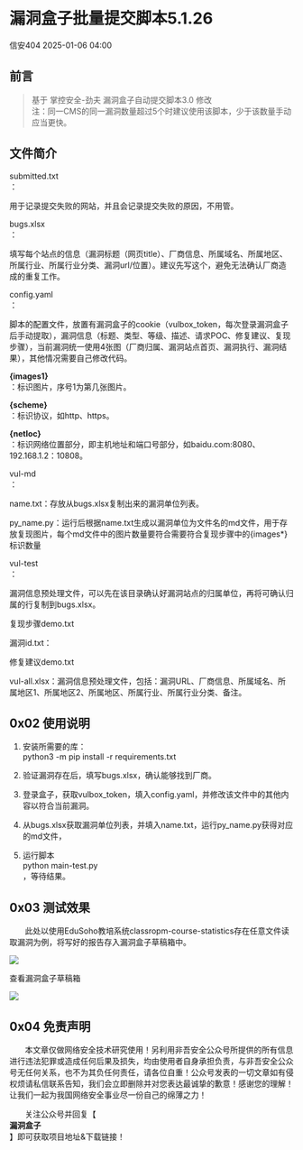 #  漏洞盒子批量提交脚本5.1.26   
 信安404   2025-01-06 04:00  
  
## 前言  
> 基于 掌控安全-劲夫 漏洞盒子自动提交脚本3.0 修改  
> 注：同一CMS的同一漏洞数量超过5个时建议使用该脚本，少于该数量手动应当更快。  
  
## 文件简介  
  
submitted.txt  
：  
  
	  
用于记录提交失败的网站，并且会记录提交失败的原因，不用管。  
  
bugs.xlsx  
：  
  
	  
填写每个站点的信息（漏洞标题（网页title）、厂商信息、所属域名、所属地区、所属行业、所属行业分类、漏洞url/位置）。建议先写这个，避免无法确认厂商造成的重复工作。  
  
config.yaml  
：  
  
	  
脚本的配置文件，放置有漏洞盒子的cookie（vulbox_token，每次登录漏洞盒子后手动提取），漏洞信息（标题、类型、等级、描述、请求POC、修复建议、复现步骤），当前漏洞统一使用4张图（厂商归属、漏洞站点首页、漏洞执行、漏洞结果），其他情况需要自己修改代码。  
  
	  
**{images1}**  
：标识图片，序号1为第几张图片。  
  
	  
**{scheme}**  
：标识协议，如http、https。  
  
	  
**{netloc}**  
：标识网络位置部分，即主机地址和端口号部分，如baidu.com:8080、192.168.1.2：10808。  
  
vul-md  
：  
  
	  
name.txt：存放从bugs.xlsx复制出来的漏洞单位列表。  
  
	  
py_name.py：运行后根据name.txt生成以漏洞单位为文件名的md文件，用于存放复现图片，每个md文件中的图片数量要符合需要符合复现步骤中的{images*}标识数量  
  
vul-test  
：  
  
漏洞信息预处理文件，可以先在该目录确认好漏洞站点的归属单位，再将可确认归属的行复制到bugs.xlsx。  
  
	  
复现步骤demo.txt  
  
	  
漏洞id.txt：  
  
	  
修复建议demo.txt  
  
	  
vul-all.xlsx：漏洞信息预处理文件，包括：漏洞URL、厂商信息、所属域名、所属地区1、所属地区2、所属地区、所属行业、所属行业分类、备注。  
## 0x02 使用说明  
1. 安装所需要的库：  
python3 -m pip install -r requirements.txt  
  
1. 验证漏洞存在后，填写bugs.xlsx，确认能够找到厂商。  
  
1. 登录盒子，获取vulbox_token，填入config.yaml，并修改该文件中的其他内容以符合当前漏洞。  
  
1. 从bugs.xlsx获取漏洞单位列表，并填入name.txt，运行py_name.py获得对应的md文件，  
  
1. 运行脚本  
python main-test.py  
，等待结果。  
  
## 0x03 测试效果  
  
        此处以使用EduSoho教培系统classropm-course-statistics存在任意文件读取漏洞为例，将写好的报告存入漏洞盒子草稿箱中。  
  
![](https://mmbiz.qpic.cn/sz_mmbiz_png/gClUqVPNpBKqNiardekg0D4TYt8M5gnCIc0jCicP7dyeuHoiczgKsHbScl9z3MxrqITiabCBFpFyiampMWgwDVpoQlA/640?wx_fmt=png&from=appmsg "")  
  
查看漏洞盒子草稿箱  
  
![](https://mmbiz.qpic.cn/sz_mmbiz_png/gClUqVPNpBKqNiardekg0D4TYt8M5gnCIorQ5AvFxNf9ibXSicAiawMDticG8yMVYTxYh1p7QYD73h9lH4xW0piaRsmg/640?wx_fmt=png&from=appmsg "")  
## 0x04 免责声明  
  
        本文章仅做网络安全技术研究使用！另利用非吾安全公众号所提供的所有信息进行违法犯罪或造成任何后果及损失，均由使用者自身承担负责，与非吾安全公众号无任何关系，也不为其负任何责任，请各位自重！公众号发表的一切文章如有侵权烦请私信联系告知，我们会立即删除并对您表达最诚挚的歉意！感谢您的理解！让我们一起为我国网络安全事业尽一份自己的绵薄之力！  
  
  
       关注公众号并回复【  
**漏洞盒子**  
】即可获取项目地址&下载链接！  
  
  
  
